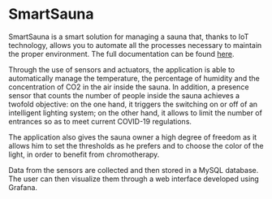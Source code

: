 # SmartSauna
SmartSauna is a smart solution for managing a sauna that, thanks to IoT technology, allows you to automate all the processes necessary to maintain the proper environment. The full documentation can be found [here](SmartSauna_documentation.pdf).

Through the use of sensors and actuators, the application is able to automatically manage the temperature, the percentage of humidity and the concentration of CO2 in the air inside the sauna. In addition, a presence sensor that counts the number of people inside the sauna achieves a twofold objective: on the one hand, it triggers the switching on or off of an intelligent lighting system; on the other hand, it allows to limit the number of entrances so as to meet current COVID-19 regulations.

The application also gives the sauna owner a high degree of freedom as it allows him to set the thresholds as he prefers and to choose the color of the light, in order to benefit from chromotherapy. 

Data from the sensors are collected and then stored in a MySQL database. The user can then visualize them through a web interface developed using Grafana. 
